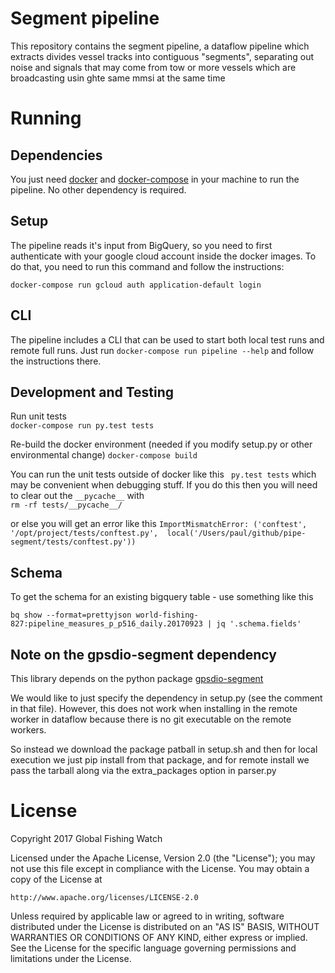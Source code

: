 # Segment pipeline 

This repository contains the segment pipeline, a dataflow pipeline which
extracts divides vessel tracks into contiguous "segments", separating 
out noise and signals that may come from tow or more vessels which are 
broadcasting usin ghte same mmsi at the same time

# Running

## Dependencies

You just need [docker](https://www.docker.com/) and
[docker-compose](https://docs.docker.com/compose/) in your machine to run the
pipeline. No other dependency is required.

## Setup

The pipeline reads it's input from BigQuery, so you need to first authenticate
with your google cloud account inside the docker images. To do that, you need
to run this command and follow the instructions:

```
docker-compose run gcloud auth application-default login
```

## CLI

The pipeline includes a CLI that can be used to start both local test runs and
remote full runs. Just run `docker-compose run pipeline --help` and follow the
instructions there.

## Development and Testing

Run unit tests  
  `docker-compose run py.test tests`

Re-build the docker environment (needed if you modify setup.py or other environmental change) 
  `docker-compose build`
  
You can run the unit tests outside of docker like this 
  ` py.test tests`
which may be convenient when debugging stuff.  If you do this then you will need 
to clear out the `__pycache__` with  
    `rm -rf tests/__pycache__/`
    
or else you will get an error like this 
`ImportMismatchError: ('conftest', '/opt/project/tests/conftest.py', 
local('/Users/paul/github/pipe-segment/tests/conftest.py'))`

## Schema

To get the schema for an existing bigquery table - use something like this

  `bq show --format=prettyjson world-fishing-827:pipeline_measures_p_p516_daily.20170923 | jq '.schema.fields'`
  
## Note on the gpsdio-segment dependency

This library depends on the python package [gpsdio-segment](https://github.com/SkyTruth/gpsdio-segment)
 
We would like to just specify the dependency in setup.py (see the comment in 
that file). However, this does not work when installing in the remote worker 
in dataflow because there is no git executable on the remote workers.

So instead we download the package patball in setup.sh and then for local 
execution we just pip install from that package, and for remote install we pass 
the tarball along via the extra_packages option in parser.py
    
# License

Copyright 2017 Global Fishing Watch

Licensed under the Apache License, Version 2.0 (the "License");
you may not use this file except in compliance with the License.
You may obtain a copy of the License at

    http://www.apache.org/licenses/LICENSE-2.0

Unless required by applicable law or agreed to in writing, software
distributed under the License is distributed on an "AS IS" BASIS,
WITHOUT WARRANTIES OR CONDITIONS OF ANY KIND, either express or implied.
See the License for the specific language governing permissions and
limitations under the License.
